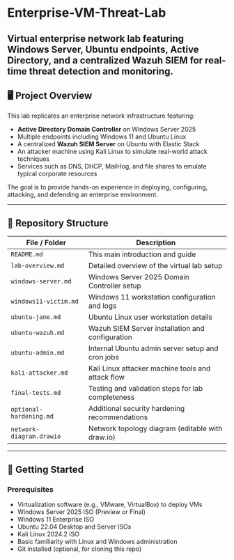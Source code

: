 # Enterprise-VM-Threat-Lab
Virtual enterprise network lab featuring Windows Server, Ubuntu endpoints, Active Directory, and a centralized Wazuh SIEM for real-time threat detection and monitoring.
---

## 🖥️ Project Overview

This lab replicates an enterprise network infrastructure featuring:

- **Active Directory Domain Controller** on Windows Server 2025  
- Multiple endpoints including Windows 11 and Ubuntu Linux  
- A centralized **Wazuh SIEM Server** on Ubuntu with Elastic Stack  
- An attacker machine using Kali Linux to simulate real-world attack techniques  
- Services such as DNS, DHCP, MailHog, and file shares to emulate typical corporate resources  

The goal is to provide hands-on experience in deploying, configuring, attacking, and defending an enterprise environment.

---

## 📁 Repository Structure

| File / Folder           | Description                                      |
|------------------------|-------------------------------------------------|
| `README.md`            | This main introduction and guide                 |
| `lab-overview.md`      | Detailed overview of the virtual lab setup       |
| `windows-server.md`    | Windows Server 2025 Domain Controller setup      |
| `windows11-victim.md`  | Windows 11 workstation configuration and logs   |
| `ubuntu-jane.md`       | Ubuntu Linux user workstation details             |
| `ubuntu-wazuh.md`      | Wazuh SIEM Server installation and configuration |
| `ubuntu-admin.md`      | Internal Ubuntu admin server setup and cron jobs |
| `kali-attacker.md`     | Kali Linux attacker machine tools and attack flow|
| `final-tests.md`       | Testing and validation steps for lab completeness|
| `optional-hardening.md`| Additional security hardening recommendations    |
| `network-diagram.drawio` | Network topology diagram (editable with draw.io) |

---

## 🚀 Getting Started

### Prerequisites

- Virtualization software (e.g., VMware, VirtualBox) to deploy VMs  
- Windows Server 2025 ISO (Preview or Final)  
- Windows 11 Enterprise ISO  
- Ubuntu 22.04 Desktop and Server ISOs  
- Kali Linux 2024.2 ISO  
- Basic familiarity with Linux and Windows administration  
- Git installed (optional, for cloning this repo)
